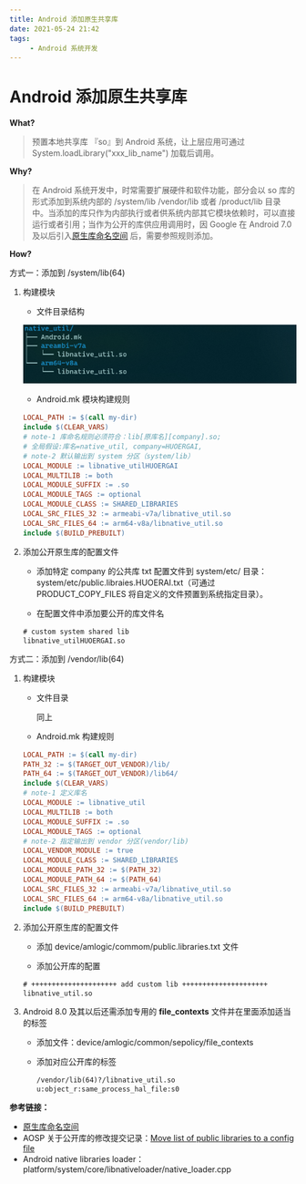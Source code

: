 ```yaml
---
title: Android 添加原生共享库
date: 2021-05-24 21:42
tags: 
     - Android 系统开发
---
```


# Android 添加原生共享库

**What?**

> 预置本地共享库 『so』到 Android 系统，让上层应用可通过 System.loadLibrary("xxx_lib_name") 加载后调用。 

**Why?**

> 在 Android 系统开发中，时常需要扩展硬件和软件功能，部分会以 so 库的形式添加到系统内部的 /system/lib /vendor/lib 或者 /product/lib 目录中。当添加的库只作为内部执行或者供系统内部其它模块依赖时，可以直接运行或者引用；当作为公开的库供应用调用时，因 Google 在 Android 7.0 及以后引入[原生库命名空间](https://source.android.google.cn/devices/tech/config/namespaces_libraries#adding-additional-native-libraries) 后，需要参照规则添加。

**How?**

方式一：添加到 /system/lib(64) 

1. 构建模块

   - 文件目录结构

   ![tree_native_util](/assets/img/tree_native_util.png)

   - Android.mk 模块构建规则

   ```makefile
   LOCAL_PATH := $(call my-dir)
   include $(CLEAR_VARS)
   # note-1 库命名规则必须符合：lib[原库名][company].so;
   # 全局假设:库名=native_util, company=HUOERGAI,
   # note-2 默认输出到 system 分区（system/lib）
   LOCAL_MODULE := libnative_utilHUOERGAI
   LOCAL_MULTILIB := both
   LOCAL_MODULE_SUFFIX := .so
   LOCAL_MODULE_TAGS := optional
   LOCAL_MODULE_CLASS := SHARED_LIBRARIES
   LOCAL_SRC_FILES_32 := armeabi-v7a/libnative_util.so
   LOCAL_SRC_FILES_64 := arm64-v8a/libnative_util.so
   include $(BUILD_PREBUILT)
   ```

2. 添加公开原生库的配置文件

   - 添加特定 company 的公共库 txt 配置文件到 system/etc/ 目录：system/etc/public.libraies.HUOERAI.txt（可通过 PRODUCT_COPY_FILES 将自定义的文件预置到系统指定目录）。

   - 在配置文件中添加要公开的库文件名

   ```
   # custom system shared lib
   libnative_utilHUOERGAI.so
   ```

方式二：添加到 /vendor/lib(64)

1. 构建模块

   * 文件目录

     同上

   * Android.mk 构建规则

   ```makefile
   LOCAL_PATH := $(call my-dir)
   PATH_32 := $(TARGET_OUT_VENDOR)/lib/
   PATH_64 := $(TARGET_OUT_VENDOR)/lib64/
   include $(CLEAR_VARS)
   # note-1 定义库名
   LOCAL_MODULE := libnative_util
   LOCAL_MULTILIB := both
   LOCAL_MODULE_SUFFIX := .so
   LOCAL_MODULE_TAGS := optional
   # note-2 指定输出到 vendor 分区(vendor/lib)
   LOCAL_VENDOR_MODULE := true
   LOCAL_MODULE_CLASS := SHARED_LIBRARIES
   LOCAL_MODULE_PATH_32 := $(PATH_32)
   LOCAL_MODULE_PATH_64 := $(PATH_64)
   LOCAL_SRC_FILES_32 := armeabi-v7a/libnative_util.so
   LOCAL_SRC_FILES_64 := arm64-v8a/libnative_util.so
   include $(BUILD_PREBUILT)
   ```

2. 添加公开原生库的配置文件

   - 添加 device/amlogic/commom/public.libraries.txt 文件

   - 添加公开库的配置

   ```
   # +++++++++++++++++++++ add custom lib +++++++++++++++++++++
   libnative_util.so 
   ```

3. Android 8.0 及其以后还需添加专用的 **file_contexts** 文件并在里面添加适当的标签

   - 添加文件：device/amlogic/common/sepolicy/file_contexts

   - 添加对应公开库的标签

     ```
     /vendor/lib(64)?/libnative_util.so u:object_r:same_process_hal_file:s0 
     ```

**参考链接：**

-  [原生库命名空间](https://source.android.google.cn/devices/tech/config/namespaces_libraries#adding-additional-native-libraries)
-  AOSP 关于公开库的修改提交记录：[Move list of public libraries to a config file](https://android-review.googlesource.com/c/platform/system/core/+/209029)
-  Android native libraries loader：platform/system/core/libnativeloader/native_loader.cpp